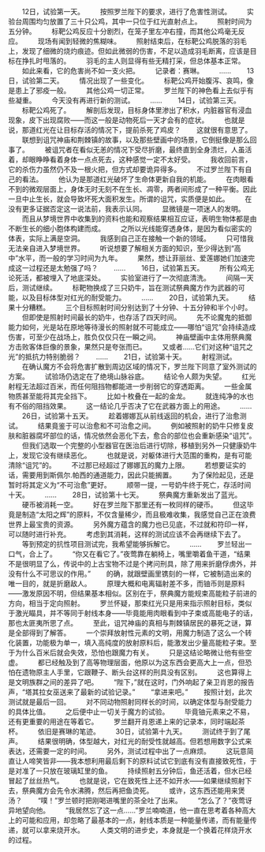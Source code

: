 　　12日，试验第一天。
　　按照罗兰陛下的要求，进行了危害性测试。
　　实验台周围均匀放置了三十只公鸡，其中一只位于红光直射点上。
　　照射时间为五分钟。
　　标靶公鸡反应十分剧烈，在笼子里左冲右撞，而其他公鸡毫无反应。
　　现场有闻到轻微的焦糊味。
　　照射结束后，在标靶公鸡脱落的羽毛上，发现了细微的烧灼痕迹。但如此微弱的伤害，不足以造成羽毛断离，应该是目标在挣扎时甩落的。
　　羽毛的主人则显得有些无精打采，但总体基本正常。
　　如此来看，它的危害尚不如一支火把。
　　记录者：赛琳。
　　……
　　13日，试验第二天。
　　情况出现了一些变化。
　　标靶公鸡开始腹泻、哀鸣，像是患上了邪疫一般。
　　其他公鸡一切正常。
　　罗兰陛下的神色看上去似乎有些凝重。
　　今天没有再进行新的测试。
　　……
　　14日，试验第三天。
　　标靶公鸡死了。
　　解剖后发现，目标身体里渗出了积水，内脏器官有浸血现象，皮下出现腐败——而这一般是动物死后一天才会有的症状。
　　也就是说，那道红光在让目标存活的情况下，提前杀死了鸡皮？
　　这就很有意思了。
　　联想到诅咒神庙和荆棘镇的故事，以及那些壁画中的场景，它倒挺像是那么回事了。
　　被诅咒者在看似无恙的情况下受尽折磨，最终直到全身溃烂，人虽活着，却眼睁睁看着身体一点点死去，这种感觉一定不太好受。
　　我收回前言，它的杀伤力虽然仍不及一根火把，但方式却要诡异得多。
　　不过罗兰陛下有自己的看法。
　　他认为是那道红光破坏了生命体更新自我的机能。
　　在肉眼看不到的微观层面上，身体无时无刻不在生长、凋零，两者间形成了一种平衡。因此一旦中止生长，就会导致坏死大面积发生。所谓的诅咒，实质便是如此。
　　在没有更多证据否定这一说法前，我表示认同。
　　显微镜是一项迷人的发明。
　　而且从梦境世界中收集到的资料也能和观察结果相互应证，表明生物体都是由不断生长的细小胞体构建而成。
　　之所以光线能穿透身体，是因为看似密实的体表，实际上满是空洞。
　　我感到自己正在接触一个新的领域。
　　只可惜我无法亲自进入梦境世界。
　　听说想要了解相关方面的知识，至少得达到“高中”水平，而一般的学习时间为九年。
　　果然，想让菲丽丝、爱莲娜她们加速完成这一过程还是太勉强了吗？
　　……
　　16日，试验第五天。
　　所有公鸡无论死活，都被埋入了地底深处。
　　实验室进行了一次彻底清洗。
　　间隔一天后，测试继续。
　　标靶物换成了三只奶牛，旨在测试祭典魔方作为武器的可能，以及目标体型对红光的耐受能力。
　　……
　　20日，试验第九天。
　　结果十分糟糕。
　　三个目标照射时间分别达到了十分钟、十五分钟和半个小时。
　　但即使是照射时间最长的奶牛，也存活了四天时间。
　　先不论魔鬼的抵御能力如何，光是站在原地等待漫长的照射就不可能成立——哪怕“诅咒”会持续造成伤害，可至少在战场上，胜负仅仅只在一瞬之间。
　　神庙壁画中主体用祭典魔方击败客体巨像的景象，果然只是夸张而已。
　　又或者……它们对这种“诅咒之光”的抵抗力特别脆弱？
　　……
　　21日，试验第十天。
　　射程测试。
　　在确认魔方不会将危害扩散到周边区域的情况下，罗兰陛下同意了室外测试的方案。
　　试验场仍选定在了绝境山脉谷底。
　　结论令人颇为失望。
　　红光射程无法超过百米，而任何阻挡物都能进一步削弱它的穿透距离。
　　一些金属物质甚至能将其完全挡下。
　　比如十枚叠在一起的金龙。
　　就连纯净的水也有不俗的阻挡效果。
　　这一结论几乎否决了它在武器方面上的用途。
　　……
　　26日，试验第十五天。
　　趁着娜娜瓦从前线返回的机会，进行了治愈测试。
　　结果竟鉴于可以治愈和不可治愈之间。
　　例如被照射的奶牛只修复皮肤和脏器腐坏部位的话，情况依然会恶化下去，愈合的部位也会重新感染“诅咒”。
　　但我们选取一个完整的小型器官在医治后进行切除，移植到另外一只健康奶牛上，发现它没有继续恶化。
　　也就是说，对躯体进行大范围的重构，是有可能清除“诅咒”的。
　　不过那已经超过了娜娜瓦的魔力上限。
　　若想要证实的话，需要用到斯佩尔.帕西的通道能力，因此只能搁置。
　　为了保险起见，还是暂时将其定义为“不可治愈”更好。
　　顺带一提，一号奶牛终于死亡，存活时间十天。
　　……
　　28日，试验第十七天。
　　祭典魔方重新发出了蓝光。
　　硬币被消耗一空。
　　好在罗兰陛下那里还有一枚同样的硬币。
　　但这毕竟是制造“太阳之辉”的原料，不仅含量稀少，而且极难收集，我感觉自己正在浪费世界上最宝贵的资源。
　　另外魔方蕴含的魔力也已见底，不过就和符印一样，可以随时进行补充。
　　考虑到其消耗，这样的测试应该不会再继续下去了。
　　等到预定的抗性项目测试完，我希望能够拆解它。
　　……
　　罗兰轻出一口气，合上了。
　　“你又在看它了。”夜莺靠在躺椅上，嘴里嚼着鱼干道，“结果不是很明显了么，传说中的上古宝物不过是个拷问刑具，除了用来折磨俘虏外，并没有什么不可思议的作用。”
　　的确，就跟壁画里镌刻的一样，它被制造出来的唯一目的，就是折磨敌人。
　　原理大概和电离辐射差不多，而铀币则是原料——激发原因不明，但结果基本相似。区别在于，祭典魔方能规束高能粒子前进的方向，相当于定向照射。
　　罗兰怀疑，那束红光只是用来指示照射目标，类似于激光瞄具，并不等同于射线本身——毕竟能用肉眼看到中子束或高能电子的话，那也太匪夷所思了点。
　　至此，诅咒神庙的真相与荆棘镇居民的暴死之谜，算是全部得到了解答。
　　一个崇拜放射性元素的文明，用魔力制造了这么一个转化装置，功能极为单一，填入高纯度的放射原料后，能激发出少量高能粒子束。至于为什么百米后就会失效，恐怕也跟魔力有关。
　　只是这结论略微让他有些空虚。
　　都已经触及到了高等物理层面，他原以为这东西会更高大上一点，但恐怕在遗物原主人手里，它跟鞭子、断头台这样的刑具没有区别。
　　这也算得上是文明族群之间的差异了吧。
　　“陛下，”就在这时，门外响起了亲卫肖恩的报告声，“塔其拉女巫送来了最新的试验记录。”
　　“拿进来吧。”
　　按照计划，此次测试就是最后一回。
　　对不同动物照射同样长的时间，以确定体型与耐受能力的具体比值。
　　之后便中止一切关于魔方的试验。
　　毕竟铀元素来之不易，还有更重要的用途在等着它。
　　罗兰翻开肖恩递上来的记录本，同时端起茶杯。
　　依旧是赛琳的笔迹。
　　30日，试验第十九天。
　　测试终于到了尾声。
　　结果很明确，体型越大，对红光的耐受性就越高。但若想用数字公式来表达，还需要一定的时间。
　　另外，测试过程中出了一点麻烦。
　　这玩意简直让人啼笑皆非——我本想利用最后剩下的原料试试它到底有没有直接致死性，于是对准了一只放在玻璃缸里的鱼。
　　持续照射五分钟后，鱼还活着，但水已经冒起了丝丝热气。
　　也就是说，它在致死性上还不如开水——如果继续照射下去，祭典魔方会先令水沸腾，然后再把鱼烫死。
　　或许，这东西还能用来煲汤？
　　“噗！”罗兰顿时把刚喝进嘴里的茶全吐了出来。
　　“怎么了？”夜莺讶异地望向他。
　　“我居然忘了这一点……”罗兰喃喃道，他一直在思考着各种高大上的可能和应用，却忽略了最基本的一点，射线本质是一种能量传递，而有能量传递，就可以拿来烧开水。
　　人类文明的进步史，本身就是一个换着花样烧开水的过程。